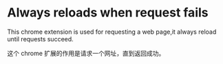 # Always reloads when request fails

This chrome extension is used for requesting a web page,it always reload until requests succeed.

这个 chrome 扩展的作用是请求一个网址，直到返回成功。